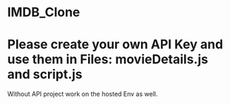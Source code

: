 # IMDB_Clone

<h1>Please create your own API Key and use them in Files: movieDetails.js and script.js</h1>
Without API project work on the hosted Env as well.

